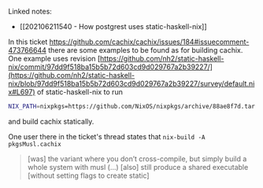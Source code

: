 Linked notes:

- [[202106211540 - How postgrest uses static-haskell-nix]]

In this ticket https://github.com/cachix/cachix/issues/184#issuecomment-473766644 there are some examples to be found as for building cachix.
One example uses revision [https://github.com/nh2/static-haskell-nix/commit/97dd9f518ba15b5b72d603cd9d029767a2b39227/](https://github.com/nh2/static-haskell-nix/blob/97dd9f518ba15b5b72d603cd9d029767a2b39227/survey/default.nix#L697) of static-haskell-nix to run

```sh
NIX_PATH=nixpkgs=https://github.com/NixOS/nixpkgs/archive/88ae8f7d.tar.gz nix-build --no-link survey/default.nix -A haskellPackages.cachix
```

and build cachix statically.

One user there in the ticket's thread states that `nix-build -A pkgsMusl.cachix`

>\[was\] the variant where you don’t cross-compile, but simply build a whole system with musl (...) \[also\] still produce a shared executable \[without setting flags to create static\]